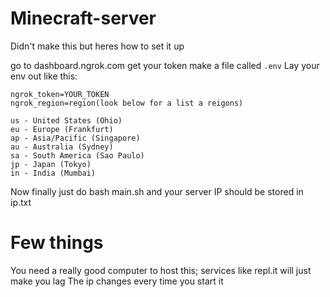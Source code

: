 # Minecraft-server
Didn't make this but heres how to set it up

go to dashboard.ngrok.com
get your token
make a file called `.env` 
Lay your env out like this:
```
ngrok_token=YOUR_TOKEN
ngrok_region=region(look below for a list a reigons)

us - United States (Ohio)
eu - Europe (Frankfurt)
ap - Asia/Pacific (Singapore)
au - Australia (Sydney)
sa - South America (Sao Paulo)
jp - Japan (Tokyo)
in - India (Mumbai)
```
Now finally just do bash main.sh and your server IP should be stored in ip.txt


# Few things
You need a really good computer to host this; services like repl.it will just make you lag
The ip changes every time you start it
